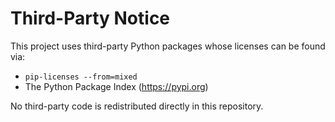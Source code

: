 # Third-Party Notice

This project uses third-party Python packages whose licenses can be found via:

- `pip-licenses --from=mixed`
- The Python Package Index (https://pypi.org)

No third-party code is redistributed directly in this repository.
